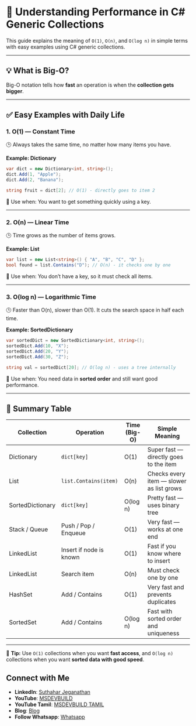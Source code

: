 
# 📘 Understanding Performance in C# Generic Collections

This guide explains the meaning of `O(1)`, `O(n)`, and `O(log n)` in simple terms with easy examples using C# generic collections.

---

## 💡 What is Big-O?

Big-O notation tells how **fast** an operation is when the **collection gets bigger**.

---

## ✅ Easy Examples with Daily Life

### 1. **O(1) — Constant Time**
🕒 Always takes the same time, no matter how many items you have.

**Example: Dictionary**
```csharp
var dict = new Dictionary<int, string>();
dict.Add(1, "Apple");
dict.Add(2, "Banana");

string fruit = dict[2]; // O(1) - directly goes to item 2
```

🎯 Use when: You want to get something quickly using a key.

---

### 2. **O(n) — Linear Time**
🕒 Time grows as the number of items grows.

**Example: List**
```csharp
var list = new List<string>() { "A", "B", "C", "D" };
bool found = list.Contains("D"); // O(n) - it checks one by one
```

🎯 Use when: You don’t have a key, so it must check all items.

---

### 3. **O(log n) — Logarithmic Time**
🕒 Faster than O(n), slower than O(1). It cuts the search space in half each time.

**Example: SortedDictionary**
```csharp
var sortedDict = new SortedDictionary<int, string>();
sortedDict.Add(10, "X");
sortedDict.Add(20, "Y");
sortedDict.Add(30, "Z");

string val = sortedDict[20]; // O(log n) - uses a tree internally
```

🎯 Use when: You need data in **sorted order** and still want good performance.

---

## 💬 Summary Table

| Collection            | Operation               | Time (Big-O) | Simple Meaning                           |
|-----------------------|-------------------------|--------------|-------------------------------------------|
| Dictionary            | `dict[key]`             | O(1)         | Super fast — directly goes to the item    |
| List                  | `list.Contains(item)`   | O(n)         | Checks every item — slower as list grows  |
| SortedDictionary      | `dict[key]`             | O(log n)     | Pretty fast — uses binary tree            |
| Stack / Queue         | Push / Pop / Enqueue    | O(1)         | Very fast — works at one end              |
| LinkedList            | Insert if node is known | O(1)         | Fast if you know where to insert          |
| LinkedList            | Search item             | O(n)         | Must check one by one                     |
| HashSet               | Add / Contains          | O(1)         | Very fast and prevents duplicates         |
| SortedSet             | Add / Contains          | O(log n)     | Fast with sorted order and uniqueness     |

---

🧠 **Tip:** Use `O(1)` collections when you want **fast access**, and `O(log n)` collections when you want **sorted data with good speed**.

 ## Connect with Me
- **LinkedIn**: [Suthahar Jeganathan](https://www.linkedin.com/in/jssuthahar/)
- **YouTube**: [MSDEVBUILD](https://www.youtube.com/@MSDEVBUILD)
- **YouTube Tamil**: [MSDEVBUILD TAMIL](https://www.youtube.com/@MSDEVBUILDTamil)
- **Blog**: [Blog](https://www.msdevbuild.com/)
- **Follow Whatsapp**: [Whatsapp](https://www.whatsapp.com/channel/0029Va5j2rHEFeXcTlUhQB0J)

